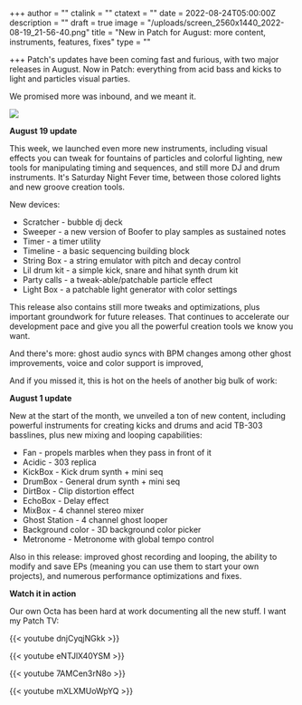 +++
author = ""
ctalink = ""
ctatext = ""
date = 2022-08-24T05:00:00Z
description = ""
draft = true
image = "/uploads/screen_2560x1440_2022-08-19_21-56-40.png"
title = "New in Patch for August: more content, instruments, features, fixes"
type = ""

+++
Patch's updates have been coming fast and furious, with two major releases in August. Now in Patch: everything from acid bass and kicks to light and particles visual parties.

We promised more was inbound, and we meant it. 

![](/uploads/screen_2560x1440_2022-08-20_00-07-04.png)

**August 19 update**

This week, we launched even more new instruments, including visual effects you can tweak for fountains of particles and colorful lighting, new tools for manipulating timing and sequences, and still more DJ and drum instruments. It's Saturday Night Fever time, between those colored lights and new groove creation tools.

 New devices:

* Scratcher - bubble dj deck
* Sweeper - a new version of Boofer to play samples as sustained notes
* Timer - a timer utility
* Timeline - a basic sequencing building block
* String Box - a string emulator with pitch and decay control
* Lil drum kit - a simple kick, snare and hihat synth drum kit
* Party calls - a tweak-able/patchable particle effect
* Light Box - a patchable light generator with color settings

This release also contains still more tweaks and optimizations, plus important groundwork for future releases. That continues to accelerate our development pace and give you all the powerful creation tools we know you want.

And there's more: ghost audio syncs with BPM changes among other ghost improvements, voice and color support is improved,

And if you missed it, this is hot on the heels of another big bulk of work:

**August 1 update**

New at the start of the month, we unveiled a ton of new content, including powerful instruments for creating kicks and drums and acid TB-303 basslines, plus new mixing and looping capabilities:

* Fan - propels marbles when they pass in front of it
* Acidic - 303 replica
* KickBox - Kick drum synth + mini seq
* DrumBox - General drum synth + mini seq
* DirtBox - Clip distortion effect
* EchoBox - Delay effect
* MixBox - 4 channel stereo mixer
* Ghost Station - 4 channel ghost looper
* Background color - 3D background color picker
* Metronome - Metronome with global tempo control

Also in this release: improved ghost recording and looping, the ability to modify and save EPs (meaning you can use them to start your own projects), and numerous performance optimizations and fixes.

**Watch it in action**

Our own Octa has been hard at work documenting all the new stuff. I want my Patch TV:

{{< youtube dnjCyqjNGkk >}}

{{< youtube eNTJlX40YSM >}}

{{< youtube 7AMCen3rN8o >}}

{{< youtube mXLXMUoWpYQ >}}